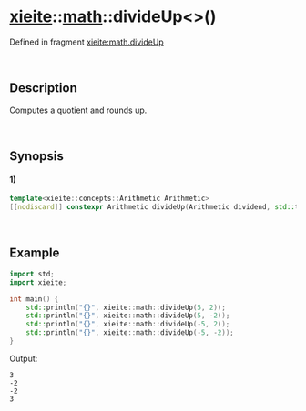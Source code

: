 # [xieite](../../xieite.md)\:\:[math](../../math.md)\:\:divideUp\<\>\(\)
Defined in fragment [xieite:math.divideUp](../../../src/math/divide_up.cpp)

&nbsp;

## Description
Computes a quotient and rounds up.

&nbsp;

## Synopsis
#### 1)
```cpp
template<xieite::concepts::Arithmetic Arithmetic>
[[nodiscard]] constexpr Arithmetic divideUp(Arithmetic dividend, std::type_identity_t<Arithmetic> divisor) noexcept;
```

&nbsp;

## Example
```cpp
import std;
import xieite;

int main() {
    std::println("{}", xieite::math::divideUp(5, 2));
    std::println("{}", xieite::math::divideUp(5, -2));
    std::println("{}", xieite::math::divideUp(-5, 2));
    std::println("{}", xieite::math::divideUp(-5, -2));
}
```
Output:
```
3
-2
-2
3
```
